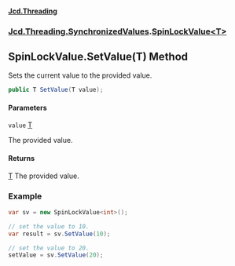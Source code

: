 #### [Jcd.Threading](index.md 'index')
### [Jcd.Threading.SynchronizedValues](Jcd.Threading.SynchronizedValues.md 'Jcd.Threading.SynchronizedValues').[SpinLockValue&lt;T&gt;](SpinLockValue_T_.md 'Jcd.Threading.SynchronizedValues.SpinLockValue<T>')

## SpinLockValue<T>.SetValue(T) Method

Sets the current value to the provided value.

```csharp
public T SetValue(T value);
```
#### Parameters

<a name='Jcd.Threading.SynchronizedValues.SpinLockValue_T_.SetValue(T).value'></a>

`value` [T](SpinLockValue_T_.md#Jcd.Threading.SynchronizedValues.SpinLockValue_T_.T 'Jcd.Threading.SynchronizedValues.SpinLockValue<T>.T')

The provided value.

#### Returns
[T](SpinLockValue_T_.md#Jcd.Threading.SynchronizedValues.SpinLockValue_T_.T 'Jcd.Threading.SynchronizedValues.SpinLockValue<T>.T')
The provided value.

### Example

```csharp
var sv = new SpinLockValue<int>();

// set the value to 10.
var result = sv.SetValue(10);

// set the value to 20.
setValue = sv.SetValue(20);
```